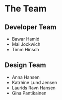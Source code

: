 # The Team

## Developer Team
- Bawar Hamid
- Mai Jockwich
- Timm Hinsch

## Design Team
- Anna Hansen
- Katrhine Lund Jensen
- Laurids Ravn Hansen
- Gina Pantikainen